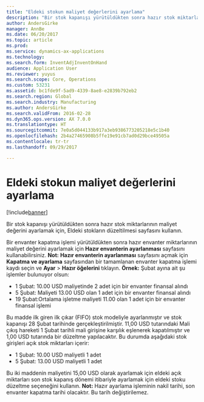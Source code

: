 ```yaml
---
title: "Eldeki stokun maliyet değerlerini ayarlama"
description: "Bir stok kapanışı yürütüldükten sonra hazır stok miktarlarının maliyet değerini ayarlamak için, Eldeki stokların düzeltilmesi sayfasını kullanın."
author: AndersGirke
manager: AnnBe
ms.date: 06/20/2017
ms.topic: article
ms.prod: 
ms.service: dynamics-ax-applications
ms.technology: 
ms.search.form: InventAdjInventOnHand
audience: Application User
ms.reviewer: yuyus
ms.search.scope: Core, Operations
ms.custom: 53231
ms.assetid: bc1fde9f-5ad9-4339-8ae8-e2839b792eb2
ms.search.region: Global
ms.search.industry: Manufacturing
ms.author: AndersGirke
ms.search.validFrom: 2016-02-28
ms.dyn365.ops.version: AX 7.0.0
ms.translationtype: HT
ms.sourcegitcommit: 7e0a5d044133b917a3eb9386773205218e5c1b40
ms.openlocfilehash: 2b4a27465908b5ffe19e91cb7ad0d29bce49505a
ms.contentlocale: tr-tr
ms.lasthandoff: 09/29/2017

---
```


# <a name="adjust-on-hand-inventory-cost-values"></a>Eldeki stokun maliyet değerlerini ayarlama

[!include[banner](../includes/banner.md)]

Bir stok kapanışı yürütüldükten sonra hazır stok miktarlarının maliyet değerini ayarlamak için, Eldeki stokların düzeltilmesi sayfasını kullanın.

Bir envanter kapatma işlemi yürütüldükten sonra hazır envanter miktarlarının maliyet değerini ayarlamak için **Hazır envanterin ayarlanması** sayfasını kullanabilirsiniz. **Not:** **Hazır envanterin ayarlanması** sayfasını açmak için **Kapatma ve ayarlama** sayfasından bir tamamlanan envanter kapatma işlemi kaydı seçin ve **Ayar** &gt; **Hazır öğelerini** tıklayın. **Örnek:** Şubat ayına ait şu işlemler bulunuyor olsun:

-   1 Şubat: 10.00 USD maliyetinde 2 adet için bir envanter finansal alındı
-   5 Şubat: Maliyeti 13.00 USD olan 1 adet için bir envanter finansal alındı
-   19 Şubat:Ortalama işletme maliyeti 11.00 olan 1 adet için bir envanter finansal işlemi

Bu madde ilk giren ilk çıkar (FIFO) stok modeliyle ayarlanmıştır ve stok kapanışı 28 Şubat tarihinde gerçekleştirilmiştir. 11,00 USD tutarındaki Mali çıkış hareketi 1 Şubat tarihli mali girişine karşılık eşlenerek kapatılmıştır ve 1,00 USD tutarında bir düzeltme yapılacaktır. Bu durumda aşağıdaki stok girişleri açık stok miktarları içerir:

-   1 Şubat: 10.00 USD maliyetli 1 adet
-   5 Şubat: 13.00 USD maliyetli 1 adet

Bu iki maddenin maliyetini 15,00 USD olarak ayarlamak için eldeki açık miktarları son stok kapanış dönemi itibariyle ayarlamak için eldeki stoku düzeltme seçeneğini kullanın. **Not:** Hazır ayarlama işleminin nakil tarihi, son envanter kapatma tarihi olacaktır. Bu tarih değiştirilemez.

